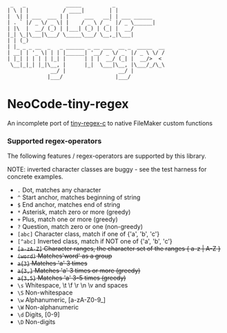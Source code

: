      _   _             _____          _                
    | \ | |           / ____|        | |               
    |  \| | ___  ___ | |     ___   __| | ___ ______    
    | . ` |/ _ \/ _ \| |    / _ \ / _` |/ _ \______|   
    | |\  |  __/ (_) | |___| (_) | (_| |  __/          
    |_| \_|\___|\___/ \_____\___/ \__,_|\___|          
    | | (_)                                            
    | |_ _ _ __  _   _ ______ _ __ ___  __ _  _____  __
    | __| | '_ \| | | |______| '__/ _ \/ _` |/ _ \ \/ /
    | |_| | | | | |_| |      | | |  __/ (_| |  __/>  < 
     \__|_|_| |_|\__, |      |_|  \___|\__, |\___/_/\_\
                  __/ |                 __/ |          
                 |___/                 |___/           


# NeoCode-tiny-regex
An incomplete port of [tiny-regex-c](https://github.com/kokke/tiny-regex-c) to native FileMaker custom functions

### Supported regex-operators
The following features / regex-operators are supported by this library.

NOTE: inverted character classes are buggy - see the test harness for concrete examples.


  -  `.`         Dot, matches any character
  -  `^`         Start anchor, matches beginning of string
  -  `$`         End anchor, matches end of string
  -  `*`         Asterisk, match zero or more (greedy)
  -  `+`         Plus, match one or more (greedy)
  -  `?`         Question, match zero or one (non-greedy)
  -  `[abc]`     Character class, match if one of {'a', 'b', 'c'}
  -  `[^abc]`   Inverted class, match if NOT one of {'a', 'b', 'c'}
  -  ~~`[a-zA-Z]` Character ranges, the character set of the ranges { a-z | A-Z }~~
  -  ~~`(word)` Matches'word' as a group~~ 
  -  ~~`a{3}`  Matches 'a' 3 times~~
  -  ~~`a{3,}`  Matches 'a' 3 times or more (greedy)~~
  -  ~~`a{3,5}`  Matches 'a' 3-5 times (greedy)~~
  -  `\s`       Whitespace, \t \f \r \n \v and spaces
  -  `\S`       Non-whitespace
  -  `\w`       Alphanumeric, [a-zA-Z0-9_]
  -  `\W`       Non-alphanumeric
  -  `\d`       Digits, [0-9]
  -  `\D`       Non-digits
